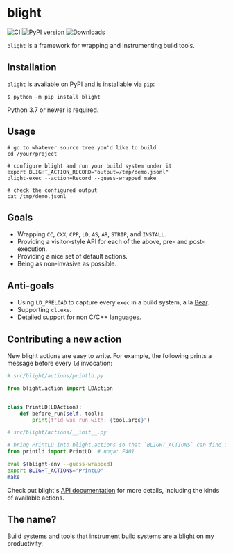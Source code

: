 # blight

![CI](https://github.com/trailofbits/blight/workflows/CI/badge.svg)
[![PyPI version](https://badge.fury.io/py/blight.svg)](https://badge.fury.io/py/blight)
[![Downloads](https://pepy.tech/badge/blight)](https://pepy.tech/project/blight)

`blight` is a framework for wrapping and instrumenting build tools.

## Installation

`blight` is available on PyPI and is installable via `pip`:

```console
$ python -m pip install blight
```

Python 3.7 or newer is required.

## Usage

```console
# go to whatever source tree you'd like to build
cd /your/project

# configure blight and run your build system under it
export BLIGHT_ACTION_RECORD="output=/tmp/demo.jsonl"
blight-exec --action=Record --guess-wrapped make

# check the configured output
cat /tmp/demo.jsonl
```

## Goals

* Wrapping `CC`, `CXX`, `CPP`, `LD`, `AS`, `AR`, `STRIP`, and `INSTALL`.
* Providing a visitor-style API for each of the above, pre- and post-execution.
* Providing a nice set of default actions.
* Being as non-invasive as possible.

## Anti-goals

* Using `LD_PRELOAD` to capture every `exec` in a build system,
a la [Bear](https://github.com/rizsotto/Bear).
* Supporting `cl.exe`.
* Detailed support for non C/C++ languages.

## Contributing a new action

New blight actions are easy to write. For example, the following prints a message before every `ld`
invocation:

```python
# src/blight/actions/printld.py

from blight.action import LDAction


class PrintLD(LDAction):
    def before_run(self, tool):
        print(f"ld was run with: {tool.args}")
```

```python
# src/blight/actions/__init__.py

# bring PrintLD into blight.actions so that `BLIGHT_ACTIONS` can find it
from printld import PrintLD  # noqa: F401
```

```bash
eval $(blight-env --guess-wrapped)
export BLIGHT_ACTIONS="PrintLD"
make
```

Check out blight's [API documentation](https://trailofbits.github.io/blight) for more details,
including the kinds of available actions.

## The name?

Build systems and tools that instrument build systems are a blight on my productivity.
